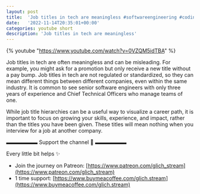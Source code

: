 ```yaml
---
layout: post
title:  'Job titles in tech are meaningless #softwareengineering #coding'
date:   '2022-11-14T20:35:01+00:00'
categories: youtube short
description: 'Job titles in tech are meaningless'
---
```

{% youtube  "https://www.youtube.com/watch?v=0VZQM5idTBA" %}
<br />

Job titles in tech are often meaningless and can be misleading. For example, you might ask for a promotion but only receive a new title without a pay bump. Job titles in tech are not regulated or standardized, so they can mean different things between different companies, even within the same industry. It is common to see senior software engineers with only three years of experience and Chief Technical Officers who manage teams of one.

While job title hierarchies can be a useful way to visualize a career path, it is important to focus on growing your skills, experience, and impact, rather than the titles you have been given. These titles will mean nothing when you interview for a job at another company.

▬▬▬▬▬▬ Support the channel 💜 ▬▬▬▬▬▬

Every little bit helps ✨
- Join the journey on Patreon: [https://www.patreon.com/glich_stream](https://www.patreon.com/glich_stream)
- 1 time support: [https://www.buymeacoffee.com/glich.stream](https://www.buymeacoffee.com/glich.stream)